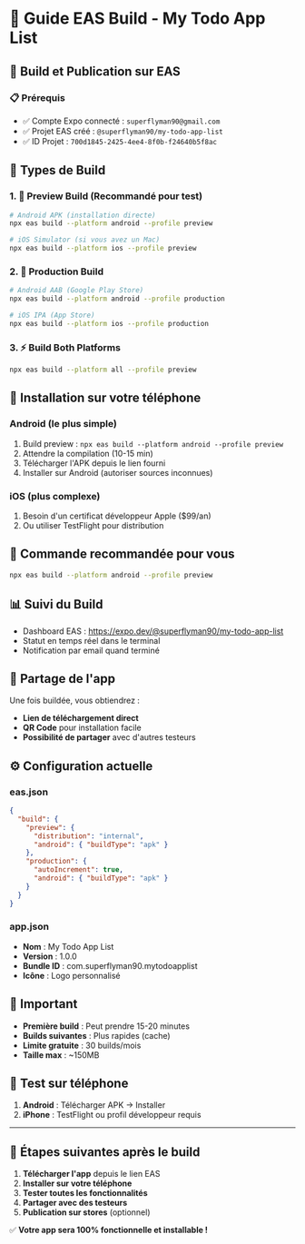 # 📱 Guide EAS Build - My Todo App List

## 🚀 Build et Publication sur EAS

### 📋 Prérequis
- ✅ Compte Expo connecté : `superflyman90@gmail.com`
- ✅ Projet EAS créé : `@superflyman90/my-todo-app-list`
- ✅ ID Projet : `700d1845-2425-4ee4-8f0b-f24640b5f8ac`

## 🔨 Types de Build

### 1. 🧪 **Preview Build** (Recommandé pour test)
```bash
# Android APK (installation directe)
npx eas build --platform android --profile preview

# iOS Simulator (si vous avez un Mac)
npx eas build --platform ios --profile preview
```

### 2. 🎯 **Production Build**
```bash
# Android AAB (Google Play Store)
npx eas build --platform android --profile production

# iOS IPA (App Store)
npx eas build --platform ios --profile production
```

### 3. ⚡ **Build Both Platforms**
```bash
npx eas build --platform all --profile preview
```

## 📱 Installation sur votre téléphone

### **Android** (le plus simple)
1. Build preview : `npx eas build --platform android --profile preview`
2. Attendre la compilation (10-15 min)
3. Télécharger l'APK depuis le lien fourni
4. Installer sur Android (autoriser sources inconnues)

### **iOS** (plus complexe)
1. Besoin d'un certificat développeur Apple ($99/an)
2. Ou utiliser TestFlight pour distribution

## 🎯 **Commande recommandée pour vous**
```bash
npx eas build --platform android --profile preview
```

## 📊 Suivi du Build
- Dashboard EAS : https://expo.dev/@superflyman90/my-todo-app-list
- Statut en temps réel dans le terminal
- Notification par email quand terminé

## 🔗 Partage de l'app
Une fois buildée, vous obtiendrez :
- **Lien de téléchargement direct**
- **QR Code** pour installation facile
- **Possibilité de partager** avec d'autres testeurs

## ⚙️ Configuration actuelle

### eas.json
```json
{
  "build": {
    "preview": {
      "distribution": "internal",
      "android": { "buildType": "apk" }
    },
    "production": {
      "autoIncrement": true,
      "android": { "buildType": "apk" }
    }
  }
}
```

### app.json
- **Nom** : My Todo App List
- **Version** : 1.0.0
- **Bundle ID** : com.superflyman90.mytodoapplist
- **Icône** : Logo personnalisé

## 🚨 Important
- **Première build** : Peut prendre 15-20 minutes
- **Builds suivantes** : Plus rapides (cache)
- **Limite gratuite** : 30 builds/mois
- **Taille max** : ~150MB

## 📱 Test sur téléphone
1. **Android** : Télécharger APK → Installer
2. **iPhone** : TestFlight ou profil développeur requis

---

## 🎉 Étapes suivantes après le build

1. **Télécharger l'app** depuis le lien EAS
2. **Installer sur votre téléphone**
3. **Tester toutes les fonctionnalités**
4. **Partager avec des testeurs**
5. **Publication sur stores** (optionnel)

✅ **Votre app sera 100% fonctionnelle et installable !**
